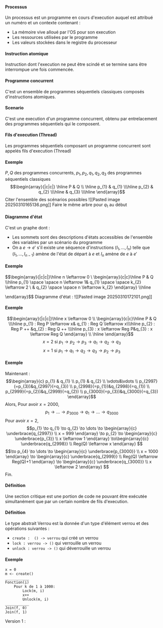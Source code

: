 #### Processus
Un processus est un programme en cours d'execution auquel est attribué un numéro et un contexte contenant : 
- La mémoire vive alloué par l'OS pour son execution
- Les ressources utilisées par le programme
- Les valeurs stockées dans le registre du processeur

#### Instruction atomique
Instruction dont l'execution ne peut être scindé et se termine sans être interrompue une fois commencée. 

#### Programme concurrent
C'est un ensemble de programmes séquentiels classiques composés d'instructions atomiques. 

#### Scenario
C'est une execution d'un programme concurrent, obtenu par entrelacement des programmes séquentiels qui le composent. 

#### Fils d'execution (Thread)
Les programmes séquentiels composant un programme concurrent sont appelés fils d'execution (Thread)

#### Exemple
$P, Q$ des programmes concurrents, 
$p_{1}, p_{2}, q_{1}, q_{2}, q_{3}$ des programmes séquentiels classiques
$$\begin{array}{|c|c|} \hline
P & Q \\ \hline
p_{1} & q_{1} \\\hline
p_{2} & q_{2} \\\hline
 & q_{3} \\\hline
\end{array}$$
Citer l'ensemble des scénarios possibles 
![[Pasted image 20250310165136.png]]
Faire le même arbre pour $q_{1}$ au début

#### Diagramme d'état
C'est un graphe dont : 
- Les sommets sont des descriptions d'états accessibles de l'ensemble des variables par un scénario du programme
- On a $e \to e'$ s'il existe une séquence d'instructions $(I_{1}, \dots, I_{n})$ telle que $(I_{1}, \dots, I_{n-1})$ amène de l'état de départ à $e$ et $I_{n}$ amène de $e$ à $e'$


#### Exemple
$$\begin{array}{|c|c|}\hline
n \leftarrow 0 \\
\begin{array}{c|c}\hline
P & Q \\\hline
p_{1} \space \space n \leftarrow 1& q_{1} \space \space k_{2} \leftarrow 2 \\
 & q_{2} \space \space n \leftarrow k_{2}
\end{array} \\\hline

\end{array}$$
Diagramme d'état : 
![[Pasted image 20250310172101.png]]

#### Exemple
$$\begin{array}{|c|c|}\hline
x \leftarrow 0 \\
\begin{array}{c|c}\hline
P & Q \\\hline
p_{1} : Reg P \leftarrow x& q_{1} : Reg Q \leftarrow x\\\hline
p_{2} : Reg P ++ &q_{2} : Reg Q ++ \\\hline
p_{3} : x \leftarrow Reg P&q_{3} : x \leftarrow Reg Q
\end{array} \\
\hline
\end{array}$$
$$x = 2 \text{ si } p_{1} \to p_{2} \to p_{3} \to q_{1} \to q_{2} \to q_{3}$$
$$x = 1 \text{ si } p_{1} \to q_{1} \to q_{2} \to q_{3} \to p_{2} \to p_{3}$$

#### Exemple
Maintenant : 
$$\begin{array}{c}
p_{1} & q_{1} \\
p_{1} & q_{2} \\
\vdots&\vdots \\
p_{2997}(=p_{3})&q_{2997}(=q_{3}) \\
p_{2998}(=p_{1})&q_{2998}(=q_{1}) \\
p_{2999}(=p_{2})&q_{2999}(=q_{2}) \\
p_{3000}(=p_{3})&q_{3000}(=q_{3})
\end{array}$$
Alors, 
Pour avoir $x = 2000$, 
$$p_{1} \to \dots \to p_{3000} \to q_{1} \to \dots \to q_{3000}$$
Pour avoir $x = 2$, 
$$p_{1} \to q_{1} \to q_{2} \to \dots \to \begin{array}{c}
\underbrace{q_{2997}} \\
x = 999
\end{array} \to p_{2} \to \begin{array}{c}
\underbrace{p_{3}} \\
x \leftarrow 1
\end{array} \to\begin{array}{c}
\underbrace{q_{2998}} \\
Reg(Q) \leftarrow x
\end{array} $$
$$\to p_{4} \to \dots \to \begin{array}{c}
\underbrace{p_{3000}} \\
x = 1000
\end{array} \to  \begin{array}{c}
\underbrace{q_{2999}} \\
Reg(Q) \leftarrow Reg(Q)+1
\end{array} \to \begin{array}{c}
\underbrace{q_{3000}} \\
x \leftarrow 2
\end{array} $$
Fin.

#### Définition
Une section critique est une portion de code ne pouvant être exécutée simultanément que par un certain nombre de fils d'execution. 

#### Définition
Le type abstrait Verrou est la donnée d'un type d'élément verrou et des opérations suivantes : 
- ```create :  () -> verrou``` qui créé un verrou
- ```lock : verrou -> ()``` qui verrouille  un verrou
- ```unlock : verrou -> ()``` qui déverrouille un verrou

#### Exemple
```
x = 0
m <- create()
___________
Fonction(i)
	Pour k de 1 à 1000:
		Lock(m, i)
		x++
		Unlock(m, i)
___________
Join(f, 0)
Join(f, 1)
```

Version 1 : 
```

```